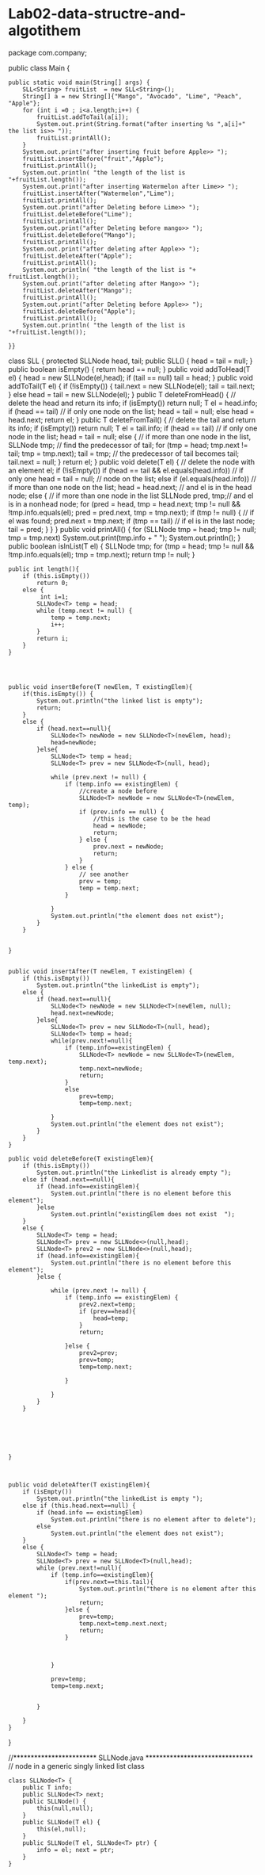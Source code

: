 # Lab02-data-structre-and-algotithem



package com.company;

public class Main {

    public static void main(String[] args) {
        SLL<String> fruitList  = new SLL<String>();
        String[] a = new String[]{"Mango", "Avocado", "Lime", "Peach", "Apple"};
        for (int i =0 ; i<a.length;i++) {
            fruitList.addToTail(a[i]);
            System.out.print(String.format("after inserting %s ",a[i]+" the list is>> "));
            fruitList.printAll();
        }
        System.out.print("after inserting fruit before Apple>> ");
        fruitList.insertBefore("fruit","Apple");
        fruitList.printAll();
        System.out.println( "the length of the list is "+fruitList.length());
        System.out.print("after inserting Watermelon after Lime>> ");
        fruitList.insertAfter("Watermelon","Lime");
        fruitList.printAll();
        System.out.print("after Deleting before Lime>> ");
        fruitList.deleteBefore("Lime");
        fruitList.printAll();
        System.out.print("after Deleting before mango>> ");
        fruitList.deleteBefore("Mango");
        fruitList.printAll();
        System.out.print("after deleting after Apple>> ");
        fruitList.deleteAfter("Apple");
        fruitList.printAll();
        System.out.println( "the length of the list is "+ fruitList.length());
        System.out.print("after deleting after Mango>> ");
        fruitList.deleteAfter("Mango");
        fruitList.printAll();
        System.out.print("after Deleting before Apple>> ");
        fruitList.deleteBefore("Apple");
        fruitList.printAll();
        System.out.println( "the length of the list is "+fruitList.length());

    }}






 class SLL<T> {
    protected SLLNode<T> head, tail;
    public SLL() {
        head = tail = null;
    }
    public boolean isEmpty() {
        return head == null;
    }
    public void addToHead(T el) {
        head = new SLLNode<T>(el,head);
        if (tail == null)
            tail = head;
    }
    public void addToTail(T el) {
        if (!isEmpty()) {
            tail.next = new SLLNode<T>(el);
            tail = tail.next;
        }
        else head = tail = new SLLNode<T>(el);
    }
    public T deleteFromHead() { // delete the head and return its info;
        if (isEmpty())
            return null;
        T el = head.info;
        if (head == tail)       // if only one node on the list;
            head = tail = null;
        else head = head.next;
        return el;
    }
    public T deleteFromTail() { // delete the tail and return its info;
        if (isEmpty())
            return null;
        T el = tail.info;
        if (head == tail)       // if only one node in the list;
            head = tail = null;
        else {                  // if more than one node in the list,
            SLLNode<T> tmp;    // find the predecessor of tail;
            for (tmp = head; tmp.next != tail; tmp = tmp.next);
            tail = tmp;        // the predecessor of tail becomes tail;
            tail.next = null;
        }
        return el;
    }
    public void delete(T el) {  // delete the node with an element el;
        if (!isEmpty())
            if (head == tail && el.equals(head.info)) // if only one
                head = tail = null;       // node on the list;
            else if (el.equals(head.info)) // if more than one node on the list;
                head = head.next;    // and el is in the head node;
            else {                    // if more than one node in the list
                SLLNode<T> pred, tmp;// and el is in a nonhead node;
                for (pred = head, tmp = head.next;
                     tmp != null && !tmp.info.equals(el);
                     pred = pred.next, tmp = tmp.next);
                if (tmp != null) {   // if el was found;
                    pred.next = tmp.next;
                    if (tmp == tail) // if el is in the last node;
                        tail = pred;
                }
            }
    }
    public void printAll() {
        for (SLLNode<T> tmp = head; tmp != null; tmp = tmp.next)
            System.out.print(tmp.info + " ");
        System.out.println();
    }
    public boolean isInList(T el) {
        SLLNode<T> tmp;
        for (tmp = head; tmp != null && !tmp.info.equals(el); tmp = tmp.next);
        return tmp != null;
    }


    public int length(){
        if (this.isEmpty())
            return 0;
        else {
             int i=1;
            SLLNode<T> temp = head;
            while (temp.next != null) {
                temp = temp.next;
                i++;
            }
            return i;
        }
    }




    public void insertBefore(T newElem, T existingElem){
        if(this.isEmpty()) {
            System.out.println("the linked list is empty");
            return;
        }
        else {
            if (head.next==null){
                SLLNode<T> newNode = new SLLNode<T>(newElem, head);
                head=newNode;
            }else{
                SLLNode<T> temp = head;
                SLLNode<T> prev = new SLLNode<T>(null, head);

                while (prev.next != null) {
                    if (temp.info == existingElem) {
                        //create a node before
                        SLLNode<T> newNode = new SLLNode<T>(newElem, temp);
                        if (prev.info == null) {
                            //this is the case to be the head
                            head = newNode;
                            return;
                        } else {
                            prev.next = newNode;
                            return;
                        }
                    } else {
                        // see another
                        prev = temp;
                        temp = temp.next;
                    }

                }
                System.out.println("the element does not exist");
            }
        }


    }


    public void insertAfter(T newElem, T existingElem) {
        if (this.isEmpty())
            System.out.println("the linkedList is empty");
        else {
            if (head.next==null){
                SLLNode<T> newNode = new SLLNode<T>(newElem, null);
                head.next=newNode;
            }else{
                SLLNode<T> prev = new SLLNode<T>(null, head);
                SLLNode<T> temp = head;
                while(prev.next!=null){
                    if (temp.info==existingElem) {
                        SLLNode<T> newNode = new SLLNode<T>(newElem, temp.next);
                        temp.next=newNode;
                        return;
                    }
                    else
                        prev=temp;
                        temp=temp.next;

                }
                System.out.println("the element does not exist");
            }
        }
    }

    public void deleteBefore(T existingElem){
        if (this.isEmpty())
            System.out.println("the Linkedlist is already empty ");
        else if (head.next==null){
            if (head.info==existingElem){
                System.out.println("there is no element before this element");
            }else
                System.out.println("existingElem does not exist  ");
        }
        else {
            SLLNode<T> temp = head;
            SLLNode<T> prev = new SLLNode<>(null,head);
            SLLNode<T> prev2 = new SLLNode<>(null,head);
            if (head.info==existingElem){
                System.out.println("there is no element before this element");
            }else {

                while (prev.next != null) {
                    if (temp.info == existingElem) {
                        prev2.next=temp;
                        if (prev==head){
                            head=temp;
                        }
                        return;

                    }else {
                        prev2=prev;
                        prev=temp;
                        temp=temp.next;

                    }

                }
            }
        }






    }



    public void deleteAfter(T existingElem){
        if (isEmpty())
            System.out.println("the linkedList is empty ");
        else if (this.head.next==null) {
            if (head.info == existingElem)
                System.out.println("there is no element after to delete");
            else
                System.out.println("the element does not exist");
        }
        else {
            SLLNode<T> temp = head;
            SLLNode<T> prev = new SLLNode<T>(null,head);
            while (prev.next!=null){
                if (temp.info==existingElem){
                    if(prev.next==this.tail){
                        System.out.println("there is no element after this element ");
                        return;
                    }else {
                        prev=temp;
                        temp.next=temp.next.next;
                        return;
                    }



                }

                prev=temp;
                temp=temp.next;


            }

        }
    }











}

//************************  SLLNode.java  *******************************
//           node in a generic singly linked list class

    class SLLNode<T> {
        public T info;
        public SLLNode<T> next;
        public SLLNode() {
            this(null,null);
        }
        public SLLNode(T el) {
            this(el,null);
        }
        public SLLNode(T el, SLLNode<T> ptr) {
            info = el; next = ptr;
        }
    }
